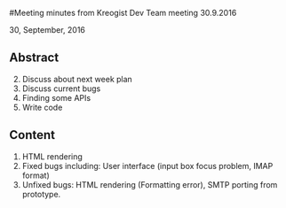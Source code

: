 #Meeting minutes from Kreogist Dev Team meeting 30.9.2016

30, September, 2016

## Abstract
2. Discuss about next week plan
3. Discuss current bugs
4. Finding some APIs
4. Write code

## Content
1. HTML rendering
2. Fixed bugs including: User interface (input box focus problem, IMAP format)
3. Unfixed bugs: HTML rendering (Formatting error), SMTP porting from prototype.
